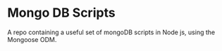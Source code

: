 # Mongo DB Scripts
A repo containing a useful set of mongoDB scripts in Node js, using the Mongoose ODM.
